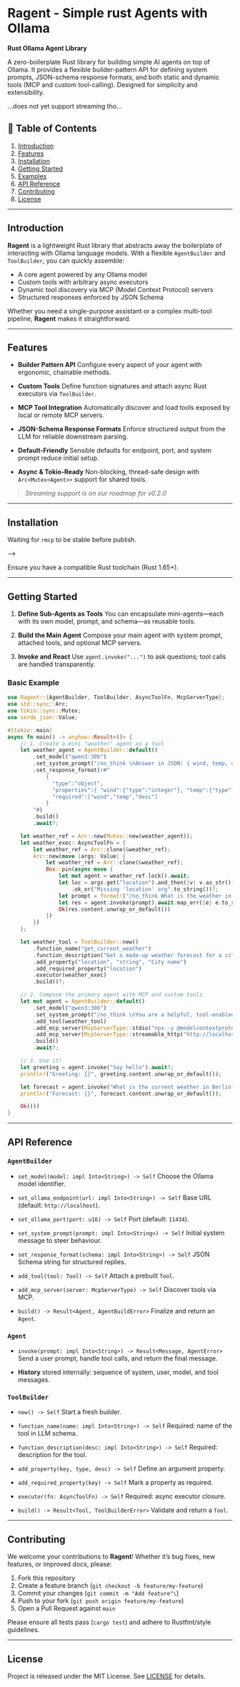 # Ragent - Simple rust Agents with Ollama




**Rust Ollama Agent Library**

A zero-boilerplate Rust library for building simple AI agents on top of Ollama. It provides a flexible builder-pattern API for defining system prompts, JSON-schema response formats, and both static and dynamic tools (MCP and custom tool-calling). Designed for simplicity and extensibility.

...does not yet support streaming tho...


## 📖 Table of Contents

1. [Introduction](#introduction)
2. [Features](#features)
3. [Installation](#installation)
4. [Getting Started](#getting-started)
5. [Examples](#examples)
6. [API Reference](#api-reference)
7. [Contributing](#contributing)
8. [License](#license)

---

## Introduction

**Ragent** is a lightweight Rust library that abstracts away the boilerplate of interacting with Ollama language models. With a flexible `AgentBuilder` and `ToolBuilder`, you can quickly assemble:

* A core agent powered by any Ollama model
* Custom tools with arbitrary async executors
* Dynamic tool discovery via MCP (Model Context Protocol) servers
* Structured responses enforced by JSON Schema

Whether you need a single-purpose assistant or a complex multi-tool pipeline, **Ragent** makes it straightforward.

---

## Features

* **Builder Pattern API**
  Configure every aspect of your agent with ergonomic, chainable methods.

* **Custom Tools**
  Define function signatures and attach async Rust executors via `ToolBuilder`.

* **MCP Tool Integration**
  Automatically discover and load tools exposed by local or remote MCP servers.

* **JSON-Schema Response Formats**
  Enforce structured output from the LLM for reliable downstream parsing.

* **Default-Friendly**
  Sensible defaults for endpoint, port, and system prompt reduce initial setup.

* **Async & Tokio-Ready**
  Non-blocking, thread-safe design with `Arc<Mutex<Agent>>` support for shared tools.

> *Streaming support is on our roadmap for v0.2.0*

---

## Installation 

Waiting for `rmcp` to be stable before publish.
<!-- 
Add **Ragent** to your `Cargo.toml`:

```toml
[dependencies]
ragent = "0.1"
```

Or via the CLI:

```bash
cargo add ragent
``` --> -->

Ensure you have a compatible Rust toolchain (Rust 1.65+).

---

## Getting Started

1. **Define Sub-Agents as Tools**
   You can encapsulate mini-agents—each with its own model, prompt, and schema—as reusable tools.

2. **Build the Main Agent**
   Compose your main agent with system prompt, attached tools, and optional MCP servers.

3. **Invoke and React**
   Use `agent.invoke("...")` to ask questions; tool calls are handled transparently.

### Basic Example

```rust
use Ragent::{AgentBuilder, ToolBuilder, AsyncToolFn, McpServerType};
use std::sync::Arc;
use tokio::sync::Mutex;
use serde_json::Value;

#[tokio::main]
async fn main() -> anyhow::Result<()> {
    // 1. Create a mini "weather" agent as a tool
    let weather_agent = AgentBuilder::default()
        .set_model("qwen3:30b")
        .set_system_prompt("/no_think \nAnswer in JSON: { wind, temp, desc }")
        .set_response_format(r#"
            {
              "type":"object",
              "properties":{ "wind":{"type":"integer"}, "temp":{"type":"integer"}, "desc":{"type":"string"} },
              "required":["wind","temp","desc"]
            }
        "#)
        .build()
        .await?;

    let weather_ref = Arc::new(Mutex::new(weather_agent));
    let weather_exec: AsyncToolFn = {
        let weather_ref = Arc::clone(&weather_ref);
        Arc::new(move |args: Value| {
            let weather_ref = Arc::clone(&weather_ref);
            Box::pin(async move {
                let mut agent = weather_ref.lock().await;
                let loc = args.get("location").and_then(|v| v.as_str())
                    .ok_or("Missing 'location' arg".to_string())?;
                let prompt = format!("/no_think What is the weather in {}?", loc);
                let res = agent.invoke(prompt).await.map_err(|e| e.to_string())?;
                Ok(res.content.unwrap_or_default())
            })
        })
    };

    let weather_tool = ToolBuilder::new()
        .function_name("get_current_weather")
        .function_description("Get a made-up weather forecast for a city")
        .add_property("location", "string", "City name")
        .add_required_property("location")
        .executor(weather_exec)
        .build()?;

    // 2. Compose the primary agent with MCP and custom tools
    let mut agent = AgentBuilder::default()
        .set_model("qwen3:30b")
        .set_system_prompt("/no_think \nYou are a helpful, tool-enabled assistant.")
        .add_tool(weather_tool)
        .add_mcp_server(McpServerType::stdio("npx -y @modelcontextprotocol/server-everything"))
        .add_mcp_server(McpServerType::streamable_http("http://localhost:8000/mcp"))
        .build()
        .await?;

    // 3. Use it!
    let greeting = agent.invoke("Say hello").await?;
    println!("Greeting: {}", greeting.content.unwrap_or_default());

    let forecast = agent.invoke("What is the current weather in Berlin?").await?;
    println!("Forecast: {}", forecast.content.unwrap_or_default());

    Ok(())
}
```

---

## API Reference

### `AgentBuilder`

* `set_model(model: impl Into<String>) -> Self`
  Choose the Ollama model identifier.

* `set_ollama_endpoint(url: impl Into<String>) -> Self`
  Base URL (default: `http://localhost`).

* `set_ollama_port(port: u16) -> Self`
  Port (default: `11434`).

* `set_system_prompt(prompt: impl Into<String>) -> Self`
  Initial system message to steer behaviour.

* `set_response_format(schema: impl Into<String>) -> Self`
  JSON Schema string for structured replies.

* `add_tool(tool: Tool) -> Self`
  Attach a prebuilt `Tool`.

* `add_mcp_server(server: McpServerType) -> Self`
  Discover tools via MCP.

* `build() -> Result<Agent, AgentBuildError>`
  Finalize and return an `Agent`.

### `Agent`

* `invoke(prompt: impl Into<String>) -> Result<Message, AgentError>`
  Send a user prompt, handle tool calls, and return the final message.

* **History** stored internally: sequence of system, user, model, and tool messages.

### `ToolBuilder`

* `new() -> Self`
  Start a fresh builder.

* `function_name(name: impl Into<String>) -> Self`
  Required: name of the tool in LLM schema.

* `function_description(desc: impl Into<String>) -> Self`
  Required: description for the tool.

* `add_property(key, type, desc) -> Self`
  Define an argument property.

* `add_required_property(key) -> Self`
  Mark a property as required.

* `executor(fn: AsyncToolFn) -> Self`
  Required: async executor closure.

* `build() -> Result<Tool, ToolBuilderError>`
  Validate and return a `Tool`.

---

## Contributing

We welcome your contributions to **Ragent**! Whether it’s bug fixes, new features, or improved docs, please:

1. Fork this repository
2. Create a feature branch (`git checkout -b feature/my-feature`)
3. Commit your changes (`git commit -m "Add feature"\`)
4. Push to your fork (`git push origin feature/my-feature`)
5. Open a Pull Request against `main`

Please ensure all tests pass (`cargo test`) and adhere to Rustfmt/style guidelines.

---

## License

Project is released under the MIT License. See [LICENSE](LICENSE) for details.
